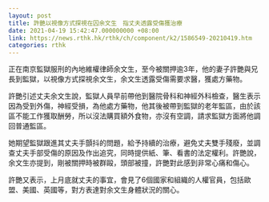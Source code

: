 ```yaml
---
layout: post
title: 許艷以視像方式探視在囚余文生　指丈夫透露受傷獲治療
date: 2021-04-19 15:42:47.000000000 +08:00
link: https://news.rthk.hk/rthk/ch/component/k2/1586549-20210419.htm
categories: rthk
---
```


正在南京監獄服刑的內地維權律師余文生，至今被關押逾3年，他的妻子許艷與兄長到監獄，以視像方式探視余文生，余文生透露受傷需要求醫，獲處方藥物。

許艷引述丈夫余文生說，監獄人員早前帶他到醫院骨科和神經外科檢查，醫生表示因為受到外傷，神經受損，為他處方藥物，他其後被帶到監獄的老年監區，由於該區不能工作獲取酬勞，所以沒法購買額外食物，亦沒有空調，請求監獄方面將他調回普通監區。

她期望監獄跟進其丈夫手顫抖的問題，給予持續的治療，避免丈夫雙手殘廢，並調查丈夫手部受傷的原因及作出追究，同時提供紙、筆、看書的法定權利。許艷說，余文生亦提到，剛被關押時被群毆，頭部被撞，許艷對此感到非常心痛和傷心。

許艷又表示，上月底就丈夫的事宜，會見了6個國家和組織的人權官員，包括歐盟、美國、英國等，對方表達對余文生身體狀況的關心。
